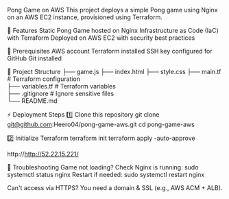 Pong Game on AWS
This project deploys a simple Pong game using Nginx on an AWS EC2 instance, provisioned using Terraform.

🚀 Features
Static Pong Game hosted on Nginx
Infrastructure as Code (IaC) with Terraform
Deployed on AWS EC2 with security best practices

📌 Prerequisites
AWS account
Terraform installed
SSH key configured for GitHub
Git installed

📂 Project Structure
├── game.js
├── index.html
├── style.css
├── main.tf          # Terraform configuration  
├── variables.tf     # Terraform variables  
├── .gitignore       # Ignore sensitive files  
└── README.md

⚡ Deployment Steps
1️⃣ Clone this repository
git clone git@github.com:Heero04/pong-game-aws.git
cd pong-game-aws

2️⃣ Initialize Terraform
terraform init
terraform apply -auto-approve

http://http://52.22.15.221/

📜 Troubleshooting
Game not loading?
    Check Nginx is running:
        sudo systemctl status nginx
    Restart if needed:
        sudo systemctl restart nginx

Can't access via HTTPS?
    You need a domain & SSL (e.g., AWS ACM + ALB).